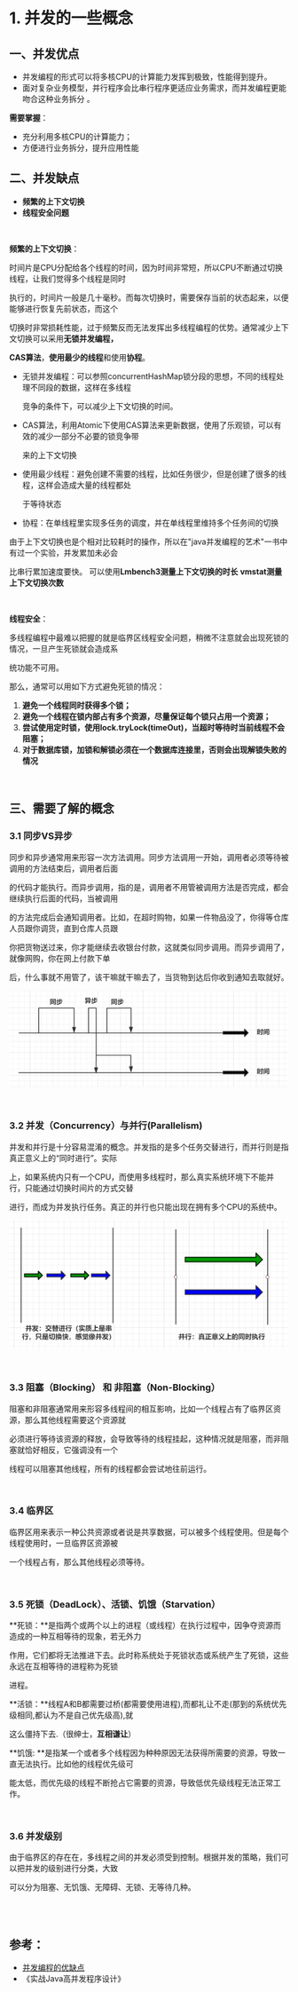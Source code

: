 # 1. 并发的一些概念

## 一、并发优点

- 并发编程的形式可以将多核CPU的计算能力发挥到极致，性能得到提升。
- 面对复杂业务模型，并行程序会比串行程序更适应业务需求，而并发编程更能吻合这种业务拆分 。

**需要掌握**：

- 充分利用多核CPU的计算能力；
- 方便进行业务拆分，提升应用性能



## 二、并发缺点

- **频繁的上下文切换**
- **线程安全问题**

<br>

**频繁的上下文切换**：

时间片是CPU分配给各个线程的时间，因为时间非常短，所以CPU不断通过切换线程，让我们觉得多个线程是同时

执行的，时间片一般是几十毫秒。而每次切换时，需要保存当前的状态起来，以便能够进行恢复先前状态，而这个

切换时非常损耗性能，过于频繁反而无法发挥出多线程编程的优势。通常减少上下文切换可以采用**无锁并发编程，**

**CAS算法**，**使用最少的线程**和使用**协程**。

- 无锁并发编程：可以参照concurrentHashMap锁分段的思想，不同的线程处理不同段的数据，这样在多线程

  竞争的条件下，可以减少上下文切换的时间。

- CAS算法，利用Atomic下使用CAS算法来更新数据，使用了乐观锁，可以有效的减少一部分不必要的锁竞争带

  来的上下文切换

- 使用最少线程：避免创建不需要的线程，比如任务很少，但是创建了很多的线程，这样会造成大量的线程都处

  于等待状态

- 协程：在单线程里实现多任务的调度，并在单线程里维持多个任务间的切换



由于上下文切换也是个相对比较耗时的操作，所以在"java并发编程的艺术"一书中有过一个实验，并发累加未必会

比串行累加速度要快。 可以使用**Lmbench3测量上下文切换的时长** **vmstat测量上下文切换次数**

<br>

**线程安全**：

多线程编程中最难以把握的就是临界区线程安全问题，稍微不注意就会出现死锁的情况，一旦产生死锁就会造成系

统功能不可用。

那么，通常可以用如下方式避免死锁的情况：

1. **避免一个线程同时获得多个锁；**
2. **避免一个线程在锁内部占有多个资源，尽量保证每个锁只占用一个资源；**
3. **尝试使用定时锁，使用lock.tryLock(timeOut)，当超时等待时当前线程不会阻塞；**
4. **对于数据库锁，加锁和解锁必须在一个数据库连接里，否则会出现解锁失败的情况**



<br>

## 三、需要了解的概念

### 3.1 同步VS异步

同步和异步通常用来形容一次方法调用。同步方法调用一开始，调用者必须等待被调用的方法结束后，调用者后面

的代码才能执行。而异步调用，指的是，调用者不用管被调用方法是否完成，都会继续执行后面的代码，当被调用

的方法完成后会通知调用者。比如，在超时购物，如果一件物品没了，你得等仓库人员跟你调货，直到仓库人员跟

你把货物送过来，你才能继续去收银台付款，这就类似同步调用。而异步调用了，就像网购，你在网上付款下单

后，什么事就不用管了，该干嘛就干嘛去了，当货物到达后你收到通知去取就好。

![image](images/同步和异步图.jpg)

<br>

### 3.2 并发（Concurrency）与并行(Parallelism)

并发和并行是十分容易混淆的概念。并发指的是多个任务交替进行，而并行则是指真正意义上的“同时进行”。实际

上，如果系统内只有一个CPU，而使用多线程时，那么真实系统环境下不能并行，只能通过切换时间片的方式交替

进行，而成为并发执行任务。真正的并行也只能出现在拥有多个CPU的系统中。

![image](images/并发与并行图.jpg)

<br>

### 3.3 阻塞（Blocking） 和 非阻塞（Non-Blocking）

阻塞和非阻塞通常用来形容多线程间的相互影响，比如一个线程占有了临界区资源，那么其他线程需要这个资源就

必须进行等待该资源的释放，会导致等待的线程挂起，这种情况就是阻塞，而非阻塞就恰好相反，它强调没有一个

线程可以阻塞其他线程，所有的线程都会尝试地往前运行。



<br>

### 3.4 临界区

临界区用来表示一种公共资源或者说是共享数据，可以被多个线程使用。但是每个线程使用时，一旦临界区资源被

一个线程占有，那么其他线程必须等待。

<br>



### 3.5 死锁（DeadLock）、活锁、饥饿（Starvation）

**死锁：**是指两个或两个以上的进程（或线程）在执行过程中，因争夺资源而造成的一种互相等待的现象，若无外力

作用，它们都将无法推进下去。此时称系统处于死锁状态或系统产生了死锁，这些永远在互相等待的进程称为死锁

进程。

 

**活锁：**线程A和B都需要过桥(都需要使用进程),而都礼让不走(那到的系统优先级相同,都认为不是自己优先级高),就

这么僵持下去.（很绅士，**互相谦让**）

 

**饥饿: **是指某一个或者多个线程因为种种原因无法获得所需要的资源，导致一直无法执行。比如他的线程优先级可

能太低，而优先级的线程不断抢占它需要的资源，导致低优先级线程无法正常工作。

<br>



### 3.6 并发级别

由于临界区的存在在，多线程之间的并发必须受到控制。根据并发的策略，我们可以把并发的级别进行分类，大致

可以分为阻塞、无饥饿、无障碍、无锁、无等待几种。



<br><br>

## 参考：

- [并发编程的优缺点](https://github.com/CL0610/Java-concurrency/blob/master/01.%E5%B9%B6%E5%8F%91%E7%BC%96%E7%A8%8B%E7%9A%84%E4%BC%98%E7%BC%BA%E7%82%B9/%E5%B9%B6%E5%8F%91%E7%BC%96%E7%A8%8B%E7%9A%84%E4%BC%98%E7%BC%BA%E7%82%B9.md)<br>
- 《实战Java高并发程序设计》<br>